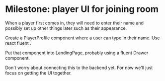 # Milestone: player UI for joining room

When a player first comes in, they will need to enter their name and possibly set up other things later
such as their appearance.

Create a PlayerProfile component where a user can type in their name.  Use react fluent <Field>.

Put that component into LandingPage, probably using a fluent Drawer component.

Don't worry about connecting this to the backend yet. For now we'll just focus on getting the UI together.